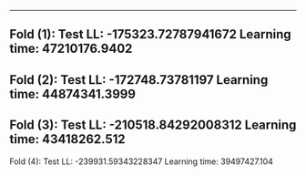 ----------------------------------------
Fold (1): 
Test LL: -175323.72787941672
Learning time: 47210176.9402
----------------------------------------
Fold (2): 
Test LL: -172748.73781197
Learning time: 44874341.3999
----------------------------------------
Fold (3): 
Test LL: -210518.84292008312
Learning time: 43418262.512
----------------------------------------
Fold (4): 
Test LL: -239931.59343228347
Learning time: 39497427.104